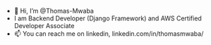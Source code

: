 - 👋 Hi, I’m @Thomas-Mwaba
- I am  Backend Developer (Django Framework) and AWS Certified Developer Associate
- 📫 You can reach me on linkedin, linkedin.com/in/thomasmwaba/

<!---
ThomasMwaba/ThomasMwaba is a ✨ special ✨ repository because its `README.md` (this file) appears on your GitHub profile.
You can click the Preview link to take a look at your changes.
--->
